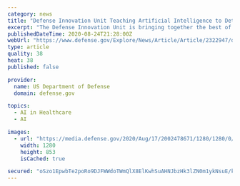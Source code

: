 ```yaml
---
category: news
title: "Defense Innovation Unit Teaching Artificial Intelligence to Detect Cancer"
excerpt: "The Defense Innovation Unit is bringing together the best of commercially available artificial intelligence technology and the Defense Department's vast cache of archived medical data to teach"
publishedDateTime: 2020-08-24T21:28:00Z
webUrl: "https://www.defense.gov/Explore/News/Article/Article/2322947/defense-innovation-unit-teaching-artificial-intelligence-to-detect-cancer/"
type: article
quality: 38
heat: 38
published: false

provider:
  name: US Department of Defense
  domain: defense.gov

topics:
  - AI in Healthcare
  - AI

images:
  - url: "https://media.defense.gov/2020/Aug/17/2002478671/1280/1280/0/200812-N-LW757-1001.JPG"
    width: 1280
    height: 853
    isCached: true

secured: "oSzo1EpwbTe2poRo9DJFWWdoTWmQlX8ElKwhSuAHNJbzHk3lZN0m1ykNsuE/kAwkh3YfOCV4/Dvw5U/IozPwmH+Gmm7L32XxvGzad6XMJdE1W4yVTxYb58yWMrsiBvxICvJnKdgBM9cH7IhUzFI5sJMC1YaCC2oZ/+Qkm5f9PTVdvBQVqRVAB+mUyeH5a40kdO7i99ONMnY7MyotWUB1BWz6d9HIgvloQjNvcigRn9X5GSRdm2h9K7wWAN/oGBIJPgC9z2+RH0WSn4h8R87oCo8J2D+hydC9Rtygn7KcyQF0Y+r5Gl+LI7oBn1v2AQuBLM3Jq4pGEwCGOuUGZWWR7Q==;lcOW/YBhMV1HIFrBO590MQ=="
---
```


